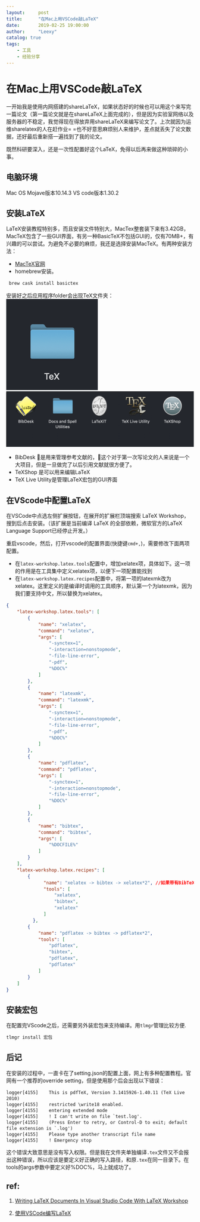 ```yaml
---
layout:     post
title:      "在Mac上用VSCode敲LaTeX"
date:       2019-02-25 19:00:00
author:     "Leexy"
catalog: true
tags:
    - 工具
    - 经验分享
---
```

# 在Mac上用VSCode敲LaTeX

一开始我是使用内网搭建的shareLaTeX，如果状态好的时候也可以用这个来写完一篇论文（第一篇论文就是在shareLaTeX上面完成的），但是因为实验室网络以及服务器的不稳定，我觉得现在得放弃用shareLaTeX来编写论文了。上次就因为运维sharelatex的人在赶作业= =也不好意思麻烦别人来维护，差点就丢失了论文数据，还好最后重新搭一遍找到了我的论文。

既然科研要深入，还是一次性配置好这个LaTeX，免得以后再来做这种琐碎的小事。

## 电脑环境

  Mac OS Mojave版本10.14.3
  VS code版本1.30.2

## 安装LaTeX

 LaTeX安装教程特别多，而且安装文件特别大，MacTex整套装下来有3.42GB，MacTeX包含了一些GUI界面，有另一种BasicTeX不包括GUI的，仅有70MB+，有兴趣的可以尝试。为避免不必要的麻烦，我还是选择安装MacTeX。有两种安装方法：
 - [MacTeX官网](http://www.tug.org/mactex/)
 - homebrew安装。

 ``` c
  brew cask install basictex
 ```

 安装好之后应用程序folder会出现TeX文件夹：
 ![tex-folder](/img/post_img/2019-02-25/Tex-folder.png)
 ![tex-folder-content](/img/post_img/2019-02-25/tex-folder-contents.png)

- BibDesk 是用来管理参考文献的，这个对于第一次写论文的人来说是一个大项目，但是一旦做完了以后引用文献就很方便了。
- TeXShop 是可以用来编辑LaTeX
- TeX Live Utility是管理LaTeX宏包的GUI界面

## 在VScode中配置LaTeX

在VSCode中点选左侧扩展按钮，在展开的扩展栏顶端搜索 LaTeX Workshop，搜到后点击安装。（该扩展是当前编译 LaTeX 的全部依赖，微软官方的LaTeX Language Support已经停止开发。）

重启vscode，然后，打开vscode的配置界面(快捷键`cmd+,`)，需要修改下面两项配置。

- 在`latex-workshop.latex.tools`配置中，增加xelatex项，具体如下。这一项的作用是在工具集中定义xelatex项，以便下一项配置能找到
- 在`latex-workshop.latex.recipes`配置中，将第一项的latexmk改为xelatex。这里定义的是编译时调用的工具顺序，默认第一个为latexmk，因为我们要支持中文，所以替换为xelatex。

``` JSON
{
    "latex-workshop.latex.tools": [
        {
            "name": "xelatex",
            "command": "xelatex",
            "args": [
                "-synctex=1",
                "-interaction=nonstopmode",
                "-file-line-error",
                "-pdf",
                "%DOC%"
            ]
        },
        {
            "name": "latexmk",
            "command": "latexmk",
            "args": [
                "-synctex=1",
                "-interaction=nonstopmode",
                "-file-line-error",
                "-pdf",
                "%DOC%"
            ]
        },
        {
            "name": "pdflatex",
            "command": "pdflatex",
            "args": [
                "-synctex=1",
                "-interaction=nonstopmode",
                "-file-line-error",
                "%DOC%"
            ]
        },
        {
            "name": "bibtex",
            "command": "bibtex",
            "args": [
                "%DOCFILE%"
            ]
        }
    ],
    "latex-workshop.latex.recipes": [
        {
              "name": "xelatex -> bibtex -> xelatex*2", //如果带有BibTeX，要编译三次
              "tools": [
                  "xelatex",
                  "bibtex",
                  "xelatex"
              ]
          },
        {
            "name": "pdflatex -> bibtex -> pdflatex*2",
            "tools": [
                "pdflatex",
                "bibtex",
                "pdflatex",
                "pdflatex"
            ]
        }
    ]
}
```

## 安装宏包

在配置完VScode之后，还需要另外装宏包来支持编译。用`tlmgr`管理比较方便.

``` c
tlmgr install 宏包
```

## 后记

在安装的过程中，一直卡在了setting.json的配置上面，网上有多种配置教程。官网有一个推荐的override setting，但是使用那个后会出现以下错误：

```
logger[4155]    This is pdfTeX, Version 3.1415926-1.40.11 (TeX Live 2010)
logger[4155]    restricted \write18 enabled.
logger[4155]    entering extended mode
logger[4155]    ! I can't write on file `test.log'.
logger[4155]    (Press Enter to retry, or Control-D to exit; default file extension is `.log')
logger[4155]    Please type another transcript file name
logger[4155]    ! Emergency stop
```

这个错误大致意思是没有写入权限。但是我在文件夹单独编译`.tex`文件又不会报出这种错误，所以应该是要定义好正确的写入路径，和原`.tex`在同一目录下。在tools的args参数中要定义好%DOC%，马上就成功了。



## ref:

1. [Writing LaTeX Documents In Visual Studio Code With LaTeX Workshop](https://medium.com/@rcpassos/writing-latex-documents-in-visual-studio-code-with-latex-workshop-d9af6a6b2815)

2. [使用VSCode编写LaTeX](https://zhuanlan.zhihu.com/p/38178015)